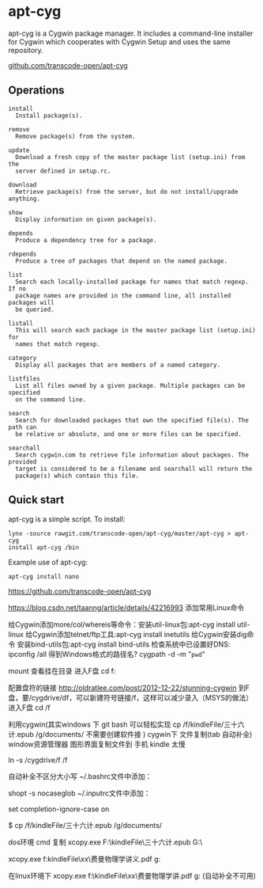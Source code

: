 apt-cyg
=======

apt-cyg is a Cygwin package manager. It includes a command-line installer for
Cygwin which cooperates with Cygwin Setup and uses the same repository.

[github.com/transcode-open/apt-cyg][1]

[1]:https://github.com/transcode-open/apt-cyg

Operations
----------

~~~
install
  Install package(s).

remove
  Remove package(s) from the system.

update
  Download a fresh copy of the master package list (setup.ini) from the
  server defined in setup.rc.

download
  Retrieve package(s) from the server, but do not install/upgrade anything.

show
  Display information on given package(s).

depends
  Produce a dependency tree for a package.

rdepends
  Produce a tree of packages that depend on the named package.

list
  Search each locally-installed package for names that match regexp. If no
  package names are provided in the command line, all installed packages will
  be queried.

listall
  This will search each package in the master package list (setup.ini) for
  names that match regexp.

category
  Display all packages that are members of a named category.

listfiles
  List all files owned by a given package. Multiple packages can be specified
  on the command line.

search
  Search for downloaded packages that own the specified file(s). The path can
  be relative or absolute, and one or more files can be specified.

searchall
  Search cygwin.com to retrieve file information about packages. The provided
  target is considered to be a filename and searchall will return the
  package(s) which contain this file.
~~~

Quick start
-----------

apt-cyg is a simple script. To install:

    lynx -source rawgit.com/transcode-open/apt-cyg/master/apt-cyg > apt-cyg
    install apt-cyg /bin

Example use of apt-cyg:

    apt-cyg install nano
    
    
    


https://github.com/transcode-open/apt-cyg


https://blog.csdn.net/taanng/article/details/42216993
添加常用Linux命令

给Cygwin添加more/col/whereis等命令：安装util-linux包:apt-cyg install util-linux
给Cygwin添加telnet/ftp工具:apt-cyg install inetutils
给Cygwin安装dig命令
安装bind-utils包:apt-cyg install bind-utils
检查系统中已设置好DNS: ipconfig /all
得到Windows格式的路径名?
cygpath -d -m "`pwd`"

mount 查看挂在目录
进入F盘 
cd f:

配置盘符的链接
http://oldratlee.com/post/2012-12-22/stunning-cygwin
到F盘，要/cygdrive/df，可以新建符号链接/f，这样可以减少录入（MSYS的做法）
进入F盘 
cd /f

利用cygwin(其实windows 下 git bash 可以轻松实现
cp /f/kindleFile/三十六计.epub  /g/documents/
不需要创建软件接
)
cygwin下 文件复制(tab 自动补全)
window资源管理器 图形界面复制文件到 手机 kindle 太慢 



ln -s /cygdrive/f /f

自动补全不区分大小写
~/.bashrc文件中添加：

shopt -s nocaseglob
~/.inputrc文件中添加：

set completion-ignore-case on

$ cp /f/kindleFile/三十六计.epub  /g/documents/


dos环境 
cmd
复制
xcopy.exe F:\kindleFile\三十六计.epub  G:\

xcopy.exe f:kindleFile\xx\费曼物理学讲义.pdf g:

在linux环境下
xcopy.exe f:\\kindleFile\\xx\\费曼物理学讲.pdf g:
(自动补全不可用)
